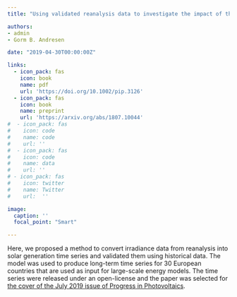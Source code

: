 ```yaml
---
title: "Using validated reanalysis data to investigate the impact of the PV system configurations at high penetration levels in European countries"

authors:
- admin
- Gorm B. Andresen 

date: "2019-04-30T00:00:00Z"

links:
  - icon_pack: fas
    icon: book
    name: pdf
    url: 'https://doi.org/10.1002/pip.3126'
  - icon_pack: fas
    icon: book
    name: preprint
    url: 'https://arxiv.org/abs/1807.10044'
#  - icon_pack: fas
#    icon: code
#    name: code
#    url: ''
#  - icon_pack: fas
#    icon: code
#    name: data
#    url: ''
# - icon_pack: fas
#    icon: twitter
#    name: Twitter
#    url:  ''

image:
  caption: ''
  focal_point: "Smart"

---
```


Here, we proposed a method to convert irradiance data from reanalysis into solar generation time series and validated them using historical data. The model was used to produce long-term time series for 30 European countries that are used as input for large-scale energy models. The time series were released under an open-license and the paper was selected for [the cover of the July 2019 issue of Progress in Photovoltaics](https://onlinelibrary.wiley.com/toc/1099159x/2019/27/7).
